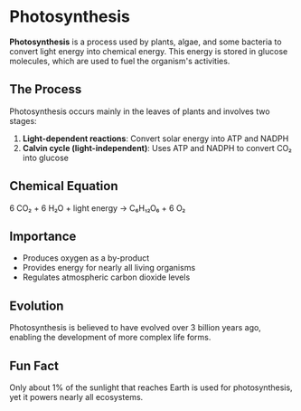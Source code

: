 # Photosynthesis

**Photosynthesis** is a process used by plants, algae, and some bacteria to convert light energy into chemical energy. This energy is stored in glucose molecules, which are used to fuel the organism's activities.

## The Process

Photosynthesis occurs mainly in the leaves of plants and involves two stages:

1. **Light-dependent reactions**: Convert solar energy into ATP and NADPH
2. **Calvin cycle (light-independent)**: Uses ATP and NADPH to convert CO₂ into glucose

## Chemical Equation

6 CO₂ + 6 H₂O + light energy → C₆H₁₂O₆ + 6 O₂

## Importance

- Produces oxygen as a by-product
- Provides energy for nearly all living organisms
- Regulates atmospheric carbon dioxide levels

## Evolution

Photosynthesis is believed to have evolved over 3 billion years ago, enabling the development of more complex life forms.

## Fun Fact

Only about 1% of the sunlight that reaches Earth is used for photosynthesis, yet it powers nearly all ecosystems.